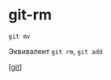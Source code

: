 # git-rm

```shell
git mv
```

Эквивалент `git rm`, `git add`

[[git]]

[//begin]: # "Autogenerated link references for markdown compatibility"
[git]: ../lists/git "Git"
[//end]: # "Autogenerated link references"